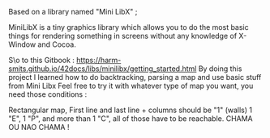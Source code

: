 Based on a library named "Mini LibX" ;

MiniLibX is a tiny graphics library which allows you to do the most basic things for rendering something in screens without any knowledge of X-Window and Cocoa.

S\o to this Gitbook : https://harm-smits.github.io/42docs/libs/minilibx/getting_started.html
By doing this project I learned how to do backtracking, parsing a map and use basic stuff from Mini Libx
Feel free to try it with whatever type of map you want, you need those conditions :

Rectangular map, First line and last line + columns should be "1" (walls)
1 "E", 1 "P", and more than 1 "C", all of those have to be reachable.
CHAMA OU NAO CHAMA !

